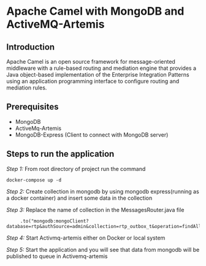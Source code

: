 # Apache Camel with MongoDB and ActiveMQ-Artemis

## Introduction
Apache Camel is an open source framework for message-oriented middleware with a rule-based routing and mediation engine that provides a Java object-based implementation of the Enterprise Integration Patterns using an application programming interface to configure routing and mediation rules.

## Prerequisites
- MongoDB
- ActiveMq-Artemis
- MongoDB-Express (Client to connect with MongoDB server)


## Steps to run the application

_Step 1:_ From root directory of project run the command

```
docker-compose up -d
```

_Step 2:_ Create collection in mongodb by using mongodb express(running as a docker container) and insert some data in the collection 

_Step 3:_ Replace the name of collection in the MessagesRouter.java file
```
     .to("mongodb:mongoClient?database=rtp&authSource=admin&collection=rtp_outbox_t&operation=findAll")
```

_Step 4:_ Start Activmq-artemis either on Docker or local system

_Step 5:_ Start the application and you will see that data from mongodb will be published to queue in Activemq-artemis
